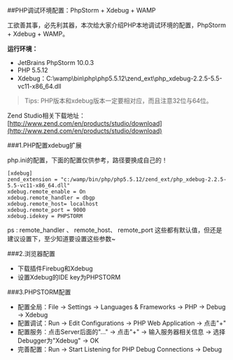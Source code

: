 ##PHP调试环境配置：PhpStorm + Xdebug + WAMP

工欲善其事，必先利其器，本次给大家介绍PHP本地调试环境的配置，PhpStorm + Xdebug + WAMP。

**运行环境：**

* JetBrains PhpStorm 10.0.3
* PHP 5.5.12
* Xdebug：C:\wamp\bin\php\php5.5.12\zend_ext\php_xdebug-2.2.5-5.5-vc11-x86_64.dll

> Tips: PHP版本和xdebug版本一定要相对应，而且注意32位与64位。

Zend Studio相关下载地址：
[http://www.zend.com/en/products/studio/download](http://www.zend.com/en/products/studio/download)

###1.PHP配置xdebug扩展

php.ini的配置，下面的配置仅供参考，路径要换成自己的！

    [xdebug]
    zend_extension = "c:/wamp/bin/php/php5.5.12/zend_ext/php_xdebug-2.2.5-5.5-vc11-x86_64.dll"
    xdebug.remote_enable = On
    xdebug.remote_handler = dbgp
    xdebug.remote_host= localhost
    xdebug.remote_port = 9000
    xdebug.idekey = PHPSTORM

ps :  remote_handler 、 remote_host、 remote_port 这些都有默认值，但还是建议设置下，至少知道要设置这些参数~

###2.浏览器配置
* 下载插件Firebug和Xdebug
* 设置Xdebug的IDE key为PHPSTORM

###3.PHPSTORM配置

* 配置全局：File -> Settings -> Languages & Frameworks -> PHP -> Debug -> Xdebug
* 配置调试：Run -> Edit Configurations -> PHP Web Application -> 点击"+"
* 配置服务：点击Server后面的"..." -> 点击"+" -> 输入服务器相关信息 -> 选择Debugger为"Xdebug" -> OK
* 完善配置：Run -> Start Listening for PHP Debug Connections -> Debug
